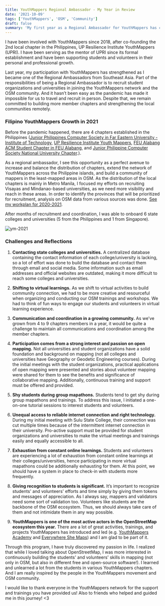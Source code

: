 ```yaml
---
title: YouthMappers Regional Ambassador - My Year in Review
date: '2021-10-09'
tags: ['YouthMappers', 'OSM', 'Community']
draft: false
summary: 'My first year as a Regional Ambassador for YouthMappers has concluded!'
---
```


I have been involved with YouthMappers since 2018, after co-founding the 2nd local chapter in the Philippines, UP Resilience Institute YouthMappers (UPRI). I have been serving as the mentor of UPRI since its formal establishment and have been supporting students and volunteers in their personal and professional growth.

Last year, my participation with YouthMappers has strengthened as I became one of the Regional Ambassadors from Southeast Asia. Part of the responsibilities of being a Regional Ambassador is to recruit student organizations and universities in joining the YouthMappers network and the OSM community. And it hasn’t been easy as the pandemic has made it impossible for us to travel and recruit in person. Despite that, we remain committed to building more member chapters and strengthening the local communities remotely.

### Filipino YouthMappers Growth in 2021

Before the pandemic happened, there are 4 chapters established in the Philippines ([Junior Philippines Computer Society in Far Eastern University - Institute of Technology](https://www.facebook.com/feutechJPCS), [UP Resilience Institute Youth Mappers](https://www.facebook.com/UPRIYouthMappers), [FEU Alabang ACM Student Chapter in FEU Alabang](https://www.facebook.com/feuaacm/), and [Junior Philippine Computer Society National University Chapter](https://www.facebook.com/NU.JPCS).).

As a regional ambassador, I see this opportunity as a perfect avenue to increase and
balance the distribution of chapters, extend the network of YouthMappers across the
Philippine islands, and build a community of mappers in the least-mapped areas in OSM. As the distribution of the local chapters is mainly in Metro Manila, I focused my efforts on recruiting Visayas and Mindanao-based universities, as we need more visibility and reach in these areas. In order to identify the provinces that will be prioritized for recruitment, analysis on OSM data from various sources was done. [See my workplan for 2020-2021](https://drive.google.com/drive/folders/197p-wmHY3vyll-uz_oYNOEAor92t1ED2).

After months of recruitment and coordination, I was able to onboard 6 state colleges and universities (5 from the Philippines and 1 from Singapore).

![ym-2021](/static/images/ym2021.gif)

### Challenges and Reflections

1. **Contacting state colleges and universities.** A centralized database containing the contact information of each college/university is lacking, so a lot of effort was done to build the database and contact them through email and social media. Some information such as email addresses and official websites are outdated, making it more difficult to reach some colleges and universities.

2. **Shifting to virtual learnings.** As we shift to virtual activities to build community connection, we had to be more creative and resourceful when organizing and conducting our OSM trainings and workshops. We had to think of fun ways to engage our students and volunteers in virtual learning experience.

3. **Communication and coordination in a growing community.** As we’ve grown from 4 to 9 chapters members in a year, it would be quite a challenge to maintain all communications and coordination among the member chapters.

4. **Participation comes from a strong interest and passion on open mapping.** Not all universities and student organizations have a solid foundation and background on mapping (not all colleges and universities have Geography or Geodetic Engineering courses). During the initial meetings with the student organizations, practical applications of open mapping were presented and stories about volunteer mapping were shared for them to see the benefits and significance of collaborative mapping. Additionally, continuous training and support must be offered and provided.

5. **Shy students during group mapathons.** Students tend to get shy during group mapathons and trainings. To address this issue, I initiated a one-on-one tutorial sessions to interest students and volunteers.

6. **Unequal access to reliable internet connection and right technology.** During my initial meeting with Sulu State College, their connection was cut multiple times because of the intermittent internet connection in their university. Pro-active support must be provided for student organizations and universities to make the virtual meetings and trainings easily and equally accessible to all.

7. **Exhaustion from constant online learnings.** Students and volunteers are experiencing a lot of exhaustion from constant online learnings at their colleges/universities, hence participating in more virtual mapathons could be additionally exhausting for them. At this point, we should have a system in place to check-in with students more frequently.

8. **Giving recognition to students is significant.** It’s important to recognize students' and volunteers' efforts and time simply by giving them tokens and messages of appreciation. As I always say, mappers and validators need some sort of validation too. Volunteers like students are the backbone of the OSM ecosystem. Thus, we should always take care of them and not intimidate them in any way possible.

9. **YouthMappers is one of the most active actors in the OpenStreetMap ecosystem this year.** There are a lot of great activities, trainings, and projects YouthMappers has introduced and led (e.g. [YouthMappers Academy](https://www.youthmappers.org/post/announcing-the-youthmappers-academy-an-online-platform-to-build-mappers) and [Everywhere She Maps](https://www.youthmappers.org/everywhereshemaps)) and I am glad to be part of it.

Through this program, I have truly discovered my passion in life. I realized that while I loved talking about OpenStreetMap, I was more interested in continuously building the students' and volunteers' skills in mapping (not only in OSM, but also in different free and open-source software!). I learned and unlearned a lot from the students in various YouthMappers chapters. And I am really inspired by the people in the YouthMappers movement and OSM community.

I would like to thank everyone in the YouthMappers network for the support and trainings you have provided us! Also to friends who helped and guided me in this journey! \<3
